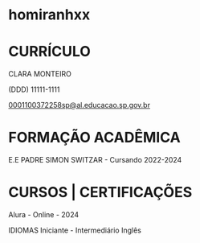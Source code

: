 # homiranhxx

# CURRÍCULO 

CLARA MONTEIRO

(DDD) 11111-1111

0001100372258sp@al.educacao.sp.gov.br




# FORMAÇÃO ACADÊMICA

E.E PADRE SIMON SWITZAR - Cursando 2022-2024


# CURSOS | CERTIFICAÇÕES

Alura - Online - 2024

IDIOMAS
Iniciante - Intermediário
Inglês 
